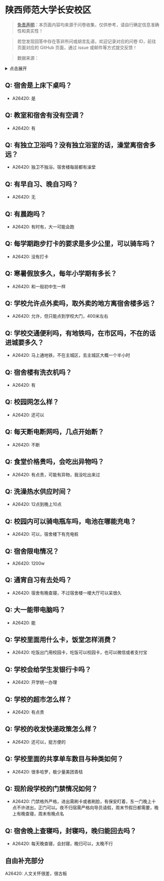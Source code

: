 # 陕西师范大学长安校区

> [免责声明](https://colleges.chat/#_3)：本页面内容均来源于问卷收集，仅供参考，请自行确定信息准确性和真实性！

> 若您发现回答中存在答非所问或胡言乱语，欢迎记录对应的问卷 ID，前往页面对应的 GitHub 页面，通过 issue 或邮件等方式提交反馈！

> 数据来源：

<details><summary>点击展开</summary>
<ul>
<li>A26420: 匿名 (2024 年 08 月)</li>
</ul>
</details>

## Q: 宿舍是上床下桌吗？

- A26420: 是

## Q: 教室和宿舍有没有空调？

- A26420: 有

## Q: 有独立卫浴吗？没有独立浴室的话，澡堂离宿舍多远？

- A26420: 独卫不独浴，宿舍楼每层都有澡堂

## Q: 有早自习、晚自习吗？

- A26420: 无

## Q: 有晨跑吗？

- A26420: 有时有，大一可能会跑

## Q: 每学期跑步打卡的要求是多少公里，可以骑车吗？

- A26420: 没有打卡

## Q: 寒暑假放多久，每年小学期有多长？

- A26420: 和一般初中生一样

## Q: 学校允许点外卖吗，取外卖的地方离宿舍楼多远？

- A26420: 允许，但只能点到学校大门，400米左右

## Q: 学校交通便利吗，有地铁吗，在市区吗，不在的话进城要多久？

- A26420: 马上通地铁，不在主城区，去主城区大概一个半小时

## Q: 宿舍楼有洗衣机吗？

- A26420: 有

## Q: 校园网怎么样？

- A26420: 还可以

## Q: 每天断电断网吗，几点开始断？

- A26420: 不断

## Q: 食堂价格贵吗，会吃出异物吗？

- A26420: 有点贵，可能有异物，我没吃出来过

## Q: 洗澡热水供应时间？

- A26420: 12点到晚上10点

## Q: 校园内可以骑电瓶车吗，电池在哪能充电？

- A26420: 可以，宿舍楼下有充电桩

## Q: 宿舍限电情况？

- A26420: 1200w

## Q: 通宵自习有去处吗？

- A26420: 宿舍有晚查寝，不过宿舍楼一楼大厅可以呆很久

## Q: 大一能带电脑吗？

- A26420: 能

## Q: 学校里面用什么卡，饭堂怎样消费？

- A26420: 吃饭出门用校园卡，吃饭可以校园卡，也可以微信或者支付宝

## Q: 学校会给学生发银行卡吗？

- A26420: 开学统一办理

## Q: 学校的超市怎么样？

- A26420: 有点贵

## Q: 学校的收发快递政策怎么样？

- A26420: 还可以，挺方便的

## Q: 学校里面的共享单车数目与种类如何？

- A26420: 很多哈罗，极少量美团青桔

## Q: 现阶段学校的门禁情况如何？

- A26420: 门禁格外严格，进出需刷卡或者刷脸，有保安盯着，东一门晚上十点不许进出，正门可以。夜不归宿需严格向导员请假，周末节假日都需要，晚上有晚查寝，周末有晚点名

## Q: 宿舍晚上查寝吗，封寝吗，晚归能回去吗？

- A26420: 每天晚查寝，会封寝，晚归可以，太晚不行

## 自由补充部分

A26420: 人文关怀很差，很古板